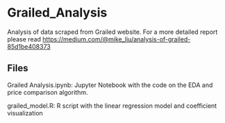 # Grailed_Analysis
Analysis of data scraped from Grailed website. For a more detailed report please read https://medium.com/@mike_liu/analysis-of-grailed-85d1be408373

## Files
Grailed Analysis.ipynb: Jupyter Notebook with the code on the EDA and price comparison algorithm. 

grailed_model.R: R script with the linear regression model and coefficient visualization

